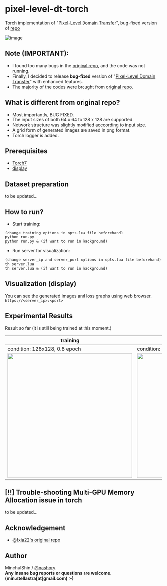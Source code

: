 # pixel-level-dt-torch
Torch implementation of "[Pixel-Level Domain Transfer](https://arxiv.org/pdf/1603.07442)", bug-fixed version of [repo](https://github.com/fxia22/PixelDTGAN)

![image](https://puu.sh/y8eZp/53c12325b2.png)

## Note (IMPORTANT):
+ I found too many bugs in the [original repo](https://github.com/fxia22/PixelDTGAN), and the code was not running.
+ Finally, I decided to release __bug-fixed__ version of "[Pixel-Level Domain Transfer](https://arxiv.org/pdf/1603.07442)" with enhanced features.
+ The majority of the codes were brought from [original repo](https://github.com/fxia22/PixelDTGAN).

## What is different from original repo?
+ Most importantly, BUG FIXED.
+ The input sizes of both 64 x 64 to 128 x 128 are supported.
+ Network structure was slightly modified acccording to input size.
+ A grid form of generated images are saved in png format.
+ Torch logger is added.

## Prerequisites
+ [Torch7](http://torch.ch/docs/getting-started.html#_)
+ [display](https://github.com/szym/display)

## Dataset preparation
to be updated...

## How to run?
+ Start training:
~~~
(change training options in opts.lua file beforehand)
python run.py
python run.py & (if want to run in background)
~~~
+ Run server for visualization:
~~~
(change server_ip and server_port options in opts.lua file beforehand)
th server.lua
th server.lua & (if want to run in background)
~~~

## Visualization (display)  
You can see the generated images and loss graphs using web browser.  
`https://<server_ip>:<port>`


## Experimental Results
Result so far (it is still being trained at this moment.)

|training|Final|  
|---|---|  
| condition: 128x128, 0.8 epoch | condition: 128x128, 0.8 epoch |
|<img src="https://github.com/nashory/gif/blob/master/_gans/pixel-level-dt.gif?raw=true" width="400" height="400">|<img src="https://puu.sh/yc5qD/95a1553108.jpg" width="400" height="400">|


## [!!] Trouble-shooting Multi-GPU Memory Allocation issue in torch
to be updated...


## Acknowledgement
+ [@fxia22's original repo](https://github.com/fxia22/PixelDTGAN)


## Author
MinchulShin / [@nashory](https://github.com/nashory)  
__Any insane bug reports or questions are welcome. (min.stellastra[at]gmail.com)  :-)__
